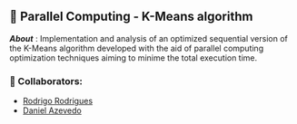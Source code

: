 ## :pushpin: Parallel Computing - K-Means algorithm
***About*** :  Implementation and analysis of an optimized sequential version of the K-Means algorithm
developed with the aid of parallel computing optimization techniques aiming to minime the total execution time.




### :handshake: Collaborators:  
- [Rodrigo Rodrigues](https://github.com/webst2r)  
- [Daniel Azevedo](https://github.com/danieltazevedo)  
